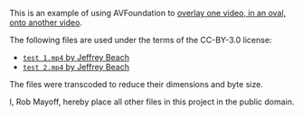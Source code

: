 This is an example of using AVFoundation to [overlay one video, in an oval, onto another video](http://stackoverflow.com/questions/28258270/how-to-crop-a-video-to-a-circle-in-ios?noredirect=1#comment44874900_28258270).

The following files are used under the terms of the CC-BY-3.0 license:

- [`test 1.mp4` by Jeffrey Beach](https://archive.org/details/lakeshoreline_close_up)
- [`test 2.mp4` by Jeffrey Beach](https://archive.org/details/CoffeeBeansFastFall)

The files were transcoded to reduce their dimensions and byte size.

I, Rob Mayoff, hereby place all other files in this project in the public domain.
